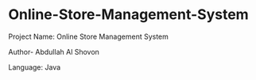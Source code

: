 # Online-Store-Management-System

Project Name: Online Store Management System 

Author- Abdullah Al Shovon

Language: Java

